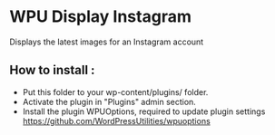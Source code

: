 WPU Display Instagram
======

Displays the latest images for an Instagram account

How to install :
---

* Put this folder to your wp-content/plugins/ folder.
* Activate the plugin in "Plugins" admin section.
* Install the plugin WPUOptions, required to update plugin settings https://github.com/WordPressUtilities/wpuoptions


